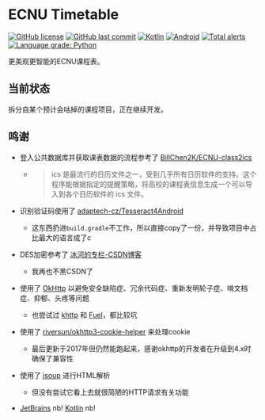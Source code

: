 # ECNU Timetable

[![GitHub license](https://img.shields.io/github/license/CCXXXI/ecnu-timetable)](LICENSE)
[![GitHub last commit](https://img.shields.io/github/last-commit/CCXXXI/ecnu-timetable)](../../commits)
[![Kotlin](https://img.shields.io/badge/Kotlin-1.5.10-D022B6?logo=kotlin&logoColor=D022B6)](https://kotlinlang.org)
[![Android](https://img.shields.io/badge/Android-8.0%2B-3DDC84?logo=android&logoColor=3DDC84)](https://www.android.com)
[![Total alerts](https://img.shields.io/lgtm/alerts/g/CCXXXI/ecnu-timetable.svg?logo=lgtm&logoWidth=18)](https://lgtm.com/projects/g/CCXXXI/ecnu-timetable/alerts/)
[![Language grade: Python](https://img.shields.io/lgtm/grade/python/g/CCXXXI/ecnu-timetable.svg?logo=lgtm&logoWidth=18)](https://lgtm.com/projects/g/CCXXXI/ecnu-timetable/context:python)

更美观更智能的ECNU课程表。

## 当前状态

拆分自某个预计会咕掉的课程项目，正在继续开发。

## 鸣谢

* 登入公共数据库并获取课表数据的流程参考了 [BillChen2K/ECNU-class2ics](https://github.com/BillChen2K/ECNU-class2ics)

  * > ics 是最流行的日历文件之一，受到几乎所有日历软件的支持。这个程序能根据指定的提醒策略，将高校的课程表信息生成一个可以导入到各个日历软件的 ics 文件。

* 识别验证码使用了 [adaptech-cz/Tesseract4Android](https://github.com/adaptech-cz/Tesseract4Android)

  * 这东西扔进`build.gradle`不工作，所以直接copy了一份，并导致项目中占比最大的语言成了c

* DES加密参考了 [冰河的专栏-CSDN博客](https://blog.csdn.net/l1028386804/article/details/50196061)

  * 我再也不黑CSDN了

* 使用了 [OkHttp](https://square.github.io/okhttp/) 以避免安全缺陷症、冗余代码症、重新发明轮子症、啃文档症、抑郁、头疼等问题

  * 也尝试过 [khttp](https://github.com/ascclemens/khttp) 和 [Fuel](https://github.com/kittinunf/fuel)，都比较坑

* 使用了 [riversun/okhttp3-cookie-helper](https://github.com/riversun/okhttp3-cookie-helper) 来处理cookie

  * 最后更新于2017年但仍然能跑起来，感谢okhttp的开发者在升级到4.x时确保了兼容性

* 使用了 [jsoup](https://jsoup.org/) 进行HTML解析

  * 但没有尝试它看上去就很简陋的HTTP请求有关功能

* [JetBrains](https://www.jetbrains.com/) nb! [Kotlin](https://kotlinlang.org/) nb!
